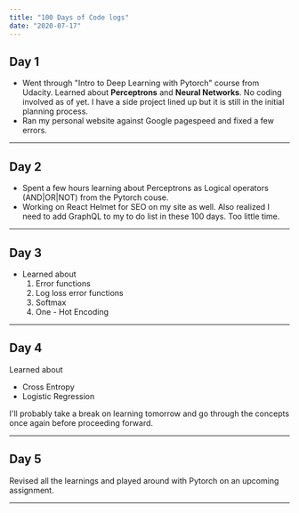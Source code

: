 ```yaml
---
title: "100 Days of Code logs"
date: "2020-07-17"
---
```


## Day 1

- Went through "Intro to Deep Learning with Pytorch" course from Udacity. Learned about **Perceptrons** and **Neural Networks**. No coding involved as of yet. I have a side project lined up but it is still in the initial planning process. 
- Ran my personal website against Google pagespeed and fixed a few errors.

<hr />

## Day 2

-  Spent a few hours learning about Perceptrons as Logical operators (AND|OR|NOT) from the Pytorch couse.
- Working on React Helmet for SEO on my site as well. 
Also realized I need to add GraphQL to my to do list in these 100 days. Too little time.

<hr />

## Day 3

- Learned about 
    1. Error functions
    2. Log loss error functions
    3. Softmax
    4. One - Hot Encoding

<hr />

## Day 4 

Learned about 
- Cross Entropy
- Logistic Regression 

I'll probably take a break on learning tomorrow and go through the concepts once again before proceeding forward.

<hr />

## Day 5

Revised all the learnings and played around with Pytorch on an upcoming assignment.

<hr />